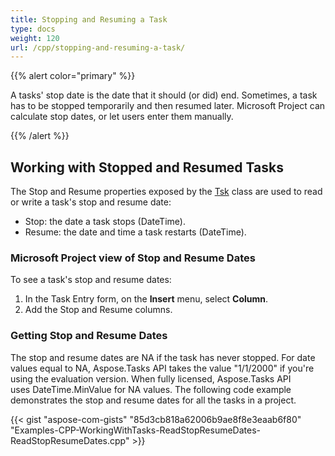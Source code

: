 ```yaml
---
title: Stopping and Resuming a Task
type: docs
weight: 120
url: /cpp/stopping-and-resuming-a-task/
---
```


{{% alert color="primary" %}} 

A tasks' stop date is the date that it should (or did) end. Sometimes, a task has to be stopped temporarily and then resumed later. Microsoft Project can calculate stop dates, or let users enter them manually.

{{% /alert %}} 
## **Working with Stopped and Resumed Tasks**
The Stop and Resume properties exposed by the [Tsk](https://www.aspose.com/api/net/tasks/aspose.tasks/tsk) class are used to read or write a task's stop and resume date:

- Stop: the date a task stops (DateTime).
- Resume: the date and time a task restarts (DateTime).
### **Microsoft Project view of Stop and Resume Dates**
To see a task's stop and resume dates:

1. In the Task Entry form, on the **Insert** menu, select **Column**.
2. Add the Stop and Resume columns.
### **Getting Stop and Resume Dates**
The stop and resume dates are NA if the task has never stopped. For date values equal to NA, Aspose.Tasks API takes the value "1/1/2000" if you're using the evaluation version. When fully licensed, Aspose.Tasks API uses DateTime.MinValue for NA values. The following code example demonstrates the stop and resume dates for all the tasks in a project.

{{< gist "aspose-com-gists" "85d3cb818a62006b9ae8f8e3eaab6f80" "Examples-CPP-WorkingWithTasks-ReadStopResumeDates-ReadStopResumeDates.cpp" >}}
